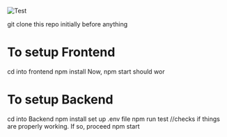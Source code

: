 ![Test](https://github.com/github/docs/actions/workflows/main.yml/badge.svg)

git clone this repo initially before anything

# To setup Frontend
cd into frontend
npm install
Now, npm start should wor

# To setup Backend
cd into Backend
npm install
set up .env file
npm run test //checks if things are properly working. If so, proceed
npm start

